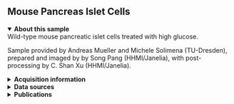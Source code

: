 ## Mouse Pancreas Islet Cells

<details open>
<summary><b>About this sample</b></summary>
Wild-type mouse pancreatic islet cells treated with high glucose.

Sample provided by Andreas Mueller and Michele Solimena (TU-Dresden), prepared and imaged by by Song Pang (HHMI/Janelia), with post-processing by C. Shan Xu (HHMI/Janelia).
</details>


<details>
<summary><b>Acquisition information</b></summary>
<ul>
<li>Sample: Wild-type mouse pancreatic islet cells treated with high glucose.</li>
<li>Protocol: Chemical Fixation, ORTO-Lead-EPTA staining with Progressive Lowering of Temperature and Low Temperature Staining (PLT-LTS)</li>
<li>EHT (kV): 0.9</li>
<li>Bias (V): 0</li>
<li>Imaging current (nA): 0.14</li>
<li>Scanning speed (MHz): 0.2</li>
<li>Imaging duration (days): 15</li> 
<li>Data size (GB): 268</li>
<li>Final voxel size (nm): 4 x 4 x 4 (X,Y,Z)</li>
<li>Data dimensions (µm): 30 x 20 x 29 (X,Y,Z)</li>
<li>Hess lab internal ID: <code>Pancreatic Islets_G64-2-1 (High Glucose treated)</code></li>
</ul>
</details>
<details>
<summary><b>Data sources</b></summary>
<ul>
<li><code>fibsem</code>: SIFT-aligned FIB-SEM data </li>  
</ul>
</details>
<details>
<summary><b>Publications</b></summary>

<ul>
<li> n/a </li>
</ul>
</details>
